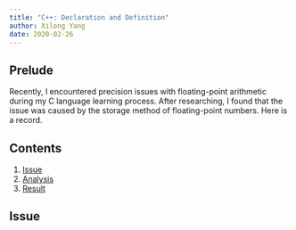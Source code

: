```yaml
---
title: "C++: Declaration and Definition"
author: Xilong Yang
date: 2020-02-26
---
```


<div class="abstract">
<h2>Prelude</h2>
<p>
Recently, I encountered precision issues with floating-point arithmetic during my C language learning process. After researching, I found that the issue was caused by the storage method of floating-point numbers. Here is a record.
</p>
</div>

<nav role="navigation" class="toc">
    <h2>Contents</h2>
    <ol>
      <li><a href="#issue">Issue</a></li>
      <li><a href="#analysis">Analysis</a></li>
      <li><a href="#result">Result</a></li>
    </ol>
</nav>

## Issue

